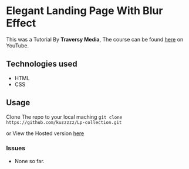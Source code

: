 # Elegant Landing Page With Blur Effect
This was a Tutorial By **Traversy Media**, The course can be found [here](hhttps://www.youtube.com/watch?v=HZv8YHYUHTU&list=WL&index=111) on YouTube.

## Technologies used
- HTML
- CSS


## Usage
Clone The repo to your local maching 
`git clone https://github.com/kuzzzzz/Lp-collection.git`

or View the Hosted version [here](https://kuzzzzz.github.io/Lp-collection/landing-pages/Elegant-lp-blur-effect/index.html)

### Issues
- None so far.